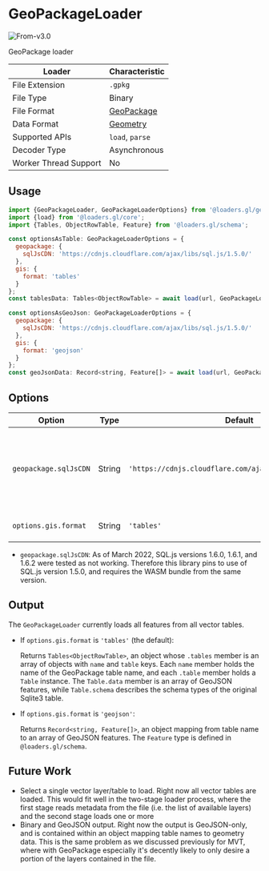 # GeoPackageLoader

<p class="badges">
  <img src="https://img.shields.io/badge/From-v3.0-blue.svg?style=flat-square" alt="From-v3.0" />
</p>

GeoPackage loader

| Loader                | Characteristic                                |
| --------------------- | --------------------------------------------- |
| File Extension        | `.gpkg`                                       |
| File Type             | Binary                                        |
| File Format           | [GeoPackage](https://www.geopackage.org/)     |
| Data Format           | [Geometry](/docs/specifications/category-gis) |
| Supported APIs        | `load`, `parse`                               |
| Decoder Type          | Asynchronous                                  |
| Worker Thread Support | No                                            |

## Usage

```js
import {GeoPackageLoader, GeoPackageLoaderOptions} from '@loaders.gl/geopackage';
import {load} from '@loaders.gl/core';
import {Tables, ObjectRowTable, Feature} from '@loaders.gl/schema';

const optionsAsTable: GeoPackageLoaderOptions = {
  geopackage: {
    sqlJsCDN: 'https://cdnjs.cloudflare.com/ajax/libs/sql.js/1.5.0/'
  },
  gis: {
    format: 'tables'
  }
};
const tablesData: Tables<ObjectRowTable> = await load(url, GeoPackageLoader, optionsAsTable);

const optionsAsGeoJson: GeoPackageLoaderOptions = {
  geopackage: {
    sqlJsCDN: 'https://cdnjs.cloudflare.com/ajax/libs/sql.js/1.5.0/'
  },
  gis: {
    format: 'geojson'
  }
};
const geoJsonData: Record<string, Feature[]> = await load(url, GeoPackageLoader, optionsAsGeoJson);
```

## Options

| Option                | Type   | Default                                                  | Description                                                                                                            |
| --------------------- | ------ | -------------------------------------------------------- | ---------------------------------------------------------------------------------------------------------------------- |
| `geopackage.sqlJsCDN` | String | `'https://cdnjs.cloudflare.com/ajax/libs/sql.js/1.5.0/'` | CDN from which to load the SQL.js bundle. This is loaded asynchronously when the GeoPackageLoader is called on a file. |
| `options.gis.format`  | String | `'tables'`                                               | Output format for data. If set to `geojson`                                                                            |

- `geopackage.sqlJsCDN`: As of March 2022, SQL.js versions 1.6.0, 1.6.1, and 1.6.2 were tested as not working. Therefore this library pins to use of SQL.js version 1.5.0, and requires the WASM bundle from the same version.

## Output

The `GeoPackageLoader` currently loads all features from all vector tables.

- If `options.gis.format` is `'tables'` (the default):

  Returns `Tables<ObjectRowTable>`, an object whose `.tables` member is an array of objects with `name` and `table` keys. Each `name` member holds the name of the GeoPackage table name, and each `.table` member holds a `Table` instance. The `Table.data` member is an array of GeoJSON features, while `Table.schema` describes the schema types of the original Sqlite3 table.

- If `options.gis.format` is `'geojson'`:

  Returns `Record<string, Feature[]>`, an object mapping from table name to an array of GeoJSON features. The `Feature` type is defined in `@loaders.gl/schema`.

## Future Work

- Select a single vector layer/table to load. Right now all vector tables are loaded. This would fit well in the two-stage loader process, where the first stage reads metadata from the file (i.e. the list of available layers) and the second stage loads one or more
- Binary and GeoJSON output. Right now the output is GeoJSON-only, and is contained within an object mapping table names to geometry data. This is the same problem as we discussed previously for MVT, where with GeoPackage especially it's decently likely to only desire a portion of the layers contained in the file.
